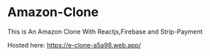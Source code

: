 # Amazon-Clone

This is An Amazon Clone With Reactjs,Firebase and Strip-Payment

Hosted here: https://e-clone-a5a98.web.app/
